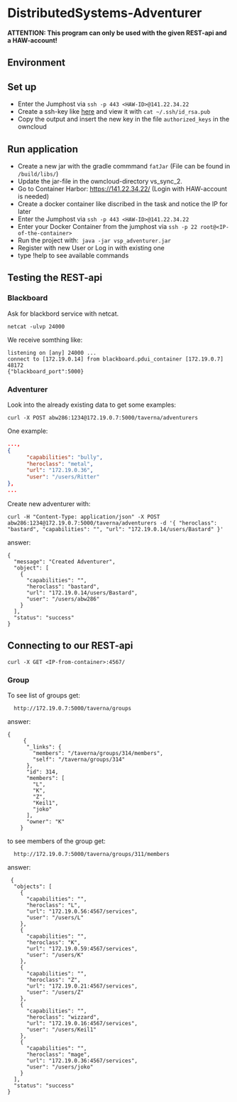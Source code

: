 # DistributedSystems-Adventurer

**ATTENTION: This program can only be used with the given REST-api and a HAW-account!**

## Environment

## Set up

* Enter the Jumphost via `ssh -p 443 <HAW-ID>@141.22.34.22`
* Create a ssh-key like [here](https://help.github.com/articles/checking-for-existing-ssh-keys/) and view it with `cat ~/.ssh/id_rsa.pub`
* Copy the output and insert the new key in the file `authorized_keys` in the owncloud

## Run application

* Create a new jar with the gradle commmand `fatJar` (File can be found in `/build/libs/`)
* Update the jar-file in the owncloud-directory vs_sync_2.
* Go to Container Harbor: https://141.22.34.22/ (Login with HAW-account is needed)
* Create a docker container like discribed in the  task and notice the IP for later
* Enter the Jumphost via `ssh -p 443 <HAW-ID>@141.22.34.22`
* Enter your Docker Container from the jumphost via `ssh -p 22 root@<IP-of-the-container>`
* Run the project with:  `java -jar vsp_adventurer.jar`
* Register with new User or Log in with existing one
* type !help to see available commands

## Testing the REST-api

### Blackboard

Ask for blackbord service with netcat.
```
netcat -ulvp 24000
```
We receive somthing like:
```
listening on [any] 24000 ...
connect to [172.19.0.14] from blackboard.pdui_container [172.19.0.7] 48172
{"blackboard_port":5000}
```

### Adventurer

Look into the already existing data to get some examples:

```
curl -X POST abw286:1234@172.19.0.7:5000/taverna/adventurers
```
One example:
```json
...,
{
      "capabilities": "bully", 
      "heroclass": "metal", 
      "url": "172.19.0.36", 
      "user": "/users/Ritter"
},
...
```

Create new adventurer with:
```
curl -H "Content-Type: application/json" -X POST abw286:1234@172.19.0.7:5000/taverna/adventurers -d '{ "heroclass": "bastard", "capabilities": "", "url": "172.19.0.14/users/Bastard" }'
```
answer:
```
{
  "message": "Created Adventurer", 
  "object": [
    {
      "capabilities": "", 
      "heroclass": "bastard", 
      "url": "172.19.0.14/users/Bastard", 
      "user": "/users/abw286"
    }
  ], 
  "status": "success"
}
```

## Connecting to our REST-api
```
curl -X GET <IP-from-container>:4567/
```
### Group
To see list of groups get:
```
  http://172.19.0.7:5000/taverna/groups
```

answer:
```
{
     {
      "_links": {
        "members": "/taverna/groups/314/members", 
        "self": "/taverna/groups/314"
      }, 
      "id": 314, 
      "members": [
        "L", 
        "K", 
        "Z", 
        "Keil1", 
        "joko"
      ], 
      "owner": "K"
    }
```

to see members of the group get:
```
  http://172.19.0.7:5000/taverna/groups/311/members
```
answer:
```
 {
  "objects": [
    {
      "capabilities": "", 
      "heroclass": "L", 
      "url": "172.19.0.56:4567/services", 
      "user": "/users/L"
    }, 
    {
      "capabilities": "", 
      "heroclass": "K", 
      "url": "172.19.0.59:4567/services", 
      "user": "/users/K"
    }, 
    {
      "capabilities": "", 
      "heroclass": "Z", 
      "url": "172.19.0.21:4567/services", 
      "user": "/users/Z"
    }, 
    {
      "capabilities": "", 
      "heroclass": "wizzard", 
      "url": "172.19.0.16:4567/services", 
      "user": "/users/Keil1"
    }, 
    {
      "capabilities": "", 
      "heroclass": "mage", 
      "url": "172.19.0.36:4567/services", 
      "user": "/users/joko"
    }
  ], 
  "status": "success"
}
```
